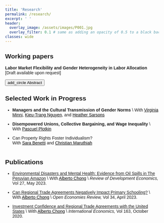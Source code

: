```yaml
---
title: 'Research'
permalink: /research/
excerpt: ' '
header:
  overlay_image: /assets/images/P001.jpg
  overlay_filter: 0.1 # same as adding an opacity of 0.5 to a black background
classes: wide
---
```


<head>
  <link href="https://fonts.googleapis.com/icon?family=Material+Icons" rel="stylesheet">
  <style>
    body {
      font-family: Arial, sans-serif;
    }

    .paper-entry {
      margin-bottom: 25px;
    }

    .button-group {
      display: flex;
      gap: 10px;
      margin: 5px 0 10px 0;
    }

    .link-button {
      background: none;
      border: none;
      padding: 0;
      font-size: 14px;
      display: inline-flex;
      align-items: center;
      cursor: pointer;
      text-decoration: none;
      color: #1a0dab; /* hyperlink blue */
    }

    .link-button:hover {
      text-decoration: underline;
    }

    .blue-icon {
      color: #1a0dab;
      font-size: 18px;
      margin-right: 4px;
    }

    .abstract-text {
      margin-top: 5px;
      margin-left: 24px;
      max-width: 800px;
      text-align: justify;
    }

    summary {
      list-style: none;
    }

    summary::-webkit-details-marker {
      display: none;
    }

    details[open] summary .material-icon--show {
      display: none;
    }

    details:not([open]) summary .material-icon--hide {
      display: none;
    }

    .material-icon {
      font-family: 'Material Icons';
    }
  </style>
</head>

<script>
  function toggleAbstract(id, button) {
    const abs = document.getElementById(id);
    const icon = button.querySelector('.material-icons');

    const isVisible = abs.style.display === "block";
    abs.style.display = isVisible ? "none" : "block";
    icon.textContent = isVisible ? "add_circle" : "do_not_disturb_on";
  }
</script>

## Working papers

<div class="paper-entry">
  <p><b>Labor Market Flexibility and Gender Heterogeneity in Labor Allocation</b><br>
    [Draft available upon request]</p>

  <div>
    <button onclick="toggleAbstract('abs1', this)" class="blue-button">
      <span class="material-icons">add_circle</span>
      Abstract
    </button>
  </div>

  <div id="abs1" style="display: none; font-style: italic; margin-top: 5px;">
    Does greater flexibility create job opportunities and improve labor allocation? This paper examines how firms and workers respond to a labor market flexibility shock in a setting characterized by high regulation costs. Focusing on the Brazilian labor market, I leverage linked formal employer-employee data to analyze the impacts of the 2017 Labor Reform, a policy that removed constraints on flexible work schedules. I show that this policy change led to an increase in job opportunities and employment, especially in part-time positions. Notably, women experienced greater employment gains. At the state level, I observe that while the reform did not significantly impact unemployment rates, it contributed to reduce informality, which accounted for 40% of the workforce in 2016. Gender-specific analysis indicates that this effect is primarily driven by women transitioning from informal to formal employment within the private sector in the short run, followed by both women and men in the state-level economy in the medium run. These findings underscore the interaction between labor market flexibility and gender disparities, underscoring the potential of such reforms to reconfigure employment allocation. The case of the Brazilian reform offers a more nuanced perspective when informality is considered.
  </div>
</div>


## Selected Work in Progress
* **Managers and the Cultural Transmission of Gender Norms**  \\
  With <a href="https://virginiaminni.github.io/" style="color: black; text-decoration: underline;">Virginia Minni</a>, <a href="https://sites.google.com/view/kieutrangnguyen/home" style="color: black; text-decoration: underline;">Kieu-Trang Nguyen</a>, and <a href="https://sites.google.com/view/sarsons/home" style="color: black; text-decoration: underline;">Heather Sarsons</a> 

* **Disempowered Unions, Collective Bargaining, and Wage Inequality** \\
  With <a href="https://pascuel.github.io/" style="color: black; text-decoration: underline;">Pascuel Plotkin</a> 

* <details>
    <summary><p><a>Can Property Rights Foster Individualism?</a><br>
    With <a href="https://economics.ubc.ca/profile/sara-benetti/" style="color: black; text-decoration: underline;">Sara Benetti</a> and <a href="https://christian-maruthiah.com/" style="color: black; text-decoration: underline;">Christian Maruthiah</a>
    </p>
    </summary>
      <p align="justify"><b>Abstract.-</b> Individualism has been shown to have important economic, social and political consequences. This project examines whether individualism can be fostered by government policy, the degree to which it persists across generations, and its long-run implications for local economic development. We study these questions in the context of an ambitious land allotment programme targeting Native Americans in the early-20th century, using a range of historical and contemporary data sources. At the individual-level, we examine the effects of allotment on naming practices, intermarriage, participation in Native American civil rights associations, and location choice among descendants up to 100 years later. In order to document the long-term political and social consequences of allotment at the reservation-level, we construct new datasets on public goods provision, the occurence of and issues raised in local public meetings, and the content of modern tribal constitutions.	
      </p>
  </details> 
 
## Publications

* [Environmental Disasters and Mental Health: Evidence from Oil Spills in The Peruvian Amazon](https://doi.org/10.1111/rode.12955) \\
  With <a href="https://aysps.gsu.edu/profile/alberto-chong/" style="color: black; text-decoration: underline;">Alberto Chong</a> \\
  _Review of Development Economics,_
  Vol 27, May 2023. 

* [Can Regional Trade Agreements Negatively Impact Primary Schooling?](https://doi.org/10.1007/s11079-022-09674-6) \\
  With <a href="https://aysps.gsu.edu/profile/alberto-chong/" style="color: black; text-decoration: underline;">Alberto Chong</a> \\
  _Open Economies Review,_
  Vol 34, April 2023. 

* [Investment Confidence and Regional Trade Agreements with the United States](https://doi.org/10.1016/j.inteco.2020.05.001) \\
  With <a href="https://aysps.gsu.edu/profile/alberto-chong/" style="color: black; text-decoration: underline;">Alberto Chong</a> \\
  _International Economics,_
  Vol 163, October 2020. 